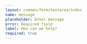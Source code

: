```yaml
---
layout: common/form/textarea/index
name: message
placeholder: Enter message
error: Required field
label: How can we help?
required: true
---
```

